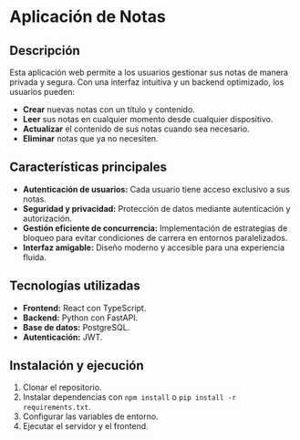 # Aplicación de Notas

## Descripción

Esta aplicación web permite a los usuarios gestionar sus notas de manera privada y segura. Con una interfaz intuitiva y un backend optimizado, los usuarios pueden:

- **Crear** nuevas notas con un título y contenido.
- **Leer** sus notas en cualquier momento desde cualquier dispositivo.
- **Actualizar** el contenido de sus notas cuando sea necesario.
- **Eliminar** notas que ya no necesiten.

## Características principales

- **Autenticación de usuarios:** Cada usuario tiene acceso exclusivo a sus notas.
- **Seguridad y privacidad:** Protección de datos mediante autenticación y autorización.
- **Gestión eficiente de concurrencia:** Implementación de estrategias de bloqueo para evitar condiciones de carrera en entornos paralelizados.
- **Interfaz amigable:** Diseño moderno y accesible para una experiencia fluida.

## Tecnologías utilizadas

- **Frontend:** React con TypeScript.
- **Backend:** Python con FastAPI.
- **Base de datos:** PostgreSQL.
- **Autenticación:** JWT.

## Instalación y ejecución

1. Clonar el repositorio.
2. Instalar dependencias con `npm install` o `pip install -r requirements.txt`.
3. Configurar las variables de entorno.
4. Ejecutar el servidor y el frontend.
